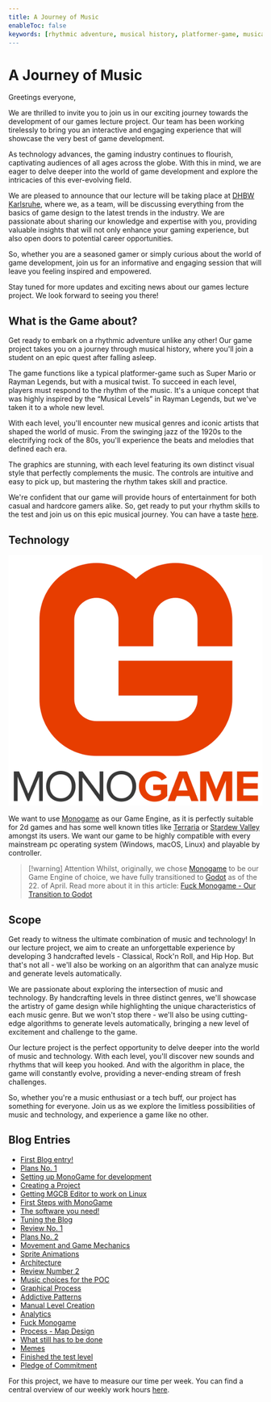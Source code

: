 ```yaml
---
title: A Journey of Music
enableToc: false
keywords: [rhythmic adventure, musical history, platformer-game, musical twist, Rayman Legends, music genres, iconic artists, stunning graphics, intuitive controls, immersive, engaging experience, casual gamer, hardcore gamer, rhythm skills, music, technology, handcrafted levels, Classical, Rock'n Roll, Hip Hop, algorithm, game design, cutting-edge, excitement, challenge, sounds, rhythms, music enthusiast, tech buff, limitless possibilities]
---
```


#  A Journey of Music
Greetings everyone,

We are thrilled to invite you to join us in our exciting journey towards the development of our games lecture project. Our team has been working tirelessly to bring you an interactive and engaging experience that will showcase the very best of game development.

As technology advances, the gaming industry continues to flourish, captivating audiences of all ages across the globe. With this in mind, we are eager to delve deeper into the world of game development and explore the intricacies of this ever-evolving field.

We are pleased to announce that our lecture will be taking place at [DHBW Karlsruhe](https://www.karlsruhe.dhbw.de/startseite.html), where we, as a team, will be discussing everything from the basics of game design to the latest trends in the industry. We are passionate about sharing our knowledge and expertise with you, providing valuable insights that will not only enhance your gaming experience, but also open doors to potential career opportunities.

So, whether you are a seasoned gamer or simply curious about the world of game development, join us for an informative and engaging session that will leave you feeling inspired and empowered.

Stay tuned for more updates and exciting news about our games lecture project. We look forward to seeing you there!

## What is the Game about?
Get ready to embark on a rhythmic adventure unlike any other! Our game project takes you on a journey through musical history, where you'll join a student on an epic quest after falling asleep.

The game functions like a typical platformer-game such as Super Mario or Rayman Legends, but with a musical twist. To succeed in each level, players must respond to the rhythm of the music. It's a unique concept that was highly inspired by the “Musical Levels” in Rayman Legends, but we've taken it to a whole new level.

With each level, you'll encounter new musical genres and iconic artists that shaped the world of music. From the swinging jazz of the 1920s to the electrifying rock of the 80s, you'll experience the beats and melodies that defined each era.

The graphics are stunning, with each level featuring its own distinct visual style that perfectly complements the music. The controls are intuitive and easy to pick up, but mastering the rhythm takes skill and practice.

We're confident that our game will provide hours of entertainment for both casual and hardcore gamers alike. So, get ready to put your rhythm skills to the test and join us on this epic musical journey. You can have a taste [here](https://www.youtube.com/watch?v=yT6XOfy2gEE).

## Technology
![](notes/images/monogame_logo.webp)

We want to use [Monogame](https://www.monogame.net/showcase/) as our Game Engine, as it is perfectly suitable for 2d games and has some well known titles like [Terraria](https://terraria.org/) or [Stardew Valley](https://www.stardewvalley.net/) amongst its users.
We want our game to be highly compatible with every mainstream pc operating system (Windows, macOS, Linux) and playable by controller.

> [!warning] Attention
> Whilst, originally, we chose [Monogame](https://www.monogame.net/showcase/) to be our Game Engine of choice, we have fully transitioned to [Godot](https://godotengine.org/) as of the 22. of April. Read more about it in this article: [Fuck Monogame - Our Transition to Godot](notes/Fuck%20Monogame.md)

## Scope
Get ready to witness the ultimate combination of music and technology! In our lecture project, we aim to create an unforgettable experience by developing 3 handcrafted levels - Classical, Rock'n Roll, and Hip Hop. But that's not all - we'll also be working on an algorithm that can analyze music and generate levels automatically.

We are passionate about exploring the intersection of music and technology. By handcrafting levels in three distinct genres, we'll showcase the artistry of game design while highlighting the unique characteristics of each music genre. But we won't stop there - we'll also be using cutting-edge algorithms to generate levels automatically, bringing a new level of excitement and challenge to the game.

Our lecture project is the perfect opportunity to delve deeper into the world of music and technology. With each level, you'll discover new sounds and rhythms that will keep you hooked. And with the algorithm in place, the game will constantly evolve, providing a never-ending stream of fresh challenges.

So, whether you're a music enthusiast or a tech buff, our project has something for everyone. Join us as we explore the limitless possibilities of music and technology, and experience a game like no other.

## Blog Entries
- [First Blog entry!](notes/First%20Blog%20entry!.md)
- [Plans No. 1](notes/Plans%20Number%201.md)
- [Setting up MonoGame for development](notes/Setting%20up%20MonoGame%20for%20development.md)
- [Creating a Project](notes/Creating%20a%20Project.md)
- [Getting MGCB Editor to work on Linux](notes/Getting%20MGCB%20Editor%20to%20work%20on%20Linux.md)
- [First Steps with MonoGame](notes/First%20Steps%20with%20MonoGame.md)
- [The software you need!](notes/The%20software%20you%20need!.md)
- [Tuning the Blog](notes/Tuning%20the%20Blog.md)
- [Review No. 1](notes/Review%20Number%201.md)
- [Plans No. 2](notes/Plans%20Number%202.md)
- [Movement and Game Mechanics](notes/Movement%20and%20Game%20Mechanics.md)
- [Sprite Animations](notes/Sprite%20Animations.md)
- [Architecture](notes/Architecture.md)
- [Review Number 2](notes/Review%20Number%202.md)
- [Music choices for the POC](notes/Music%20choices%20for%20the%20POC.md)
- [Graphical Process](notes/Graphical%20Process.md)
- [Addictive Patterns](notes/Addictive%20Patterns.md)
- [Manual Level Creation](notes/Manual%20Level%20Creation.md)
- [Analytics](notes/Analytics.md)
- [Fuck Monogame](notes/Fuck%20Monogame.md)
- [Process - Map Design](notes/Process%20-%20Map%20Design.md)
- [What still has to be done](notes/What%20still%20has%20to%20be%20done.md)
- [Memes](notes/Memes.md)
- [Finished the test level](notes/Finished%20the%20test%20level.md)
- [Pledge of Commitment](notes/Pledge%20of%20Commitment.md)

For this project, we have to measure our time per week. You can find a central overview of our weekly work hours [here](notes/Times.md).